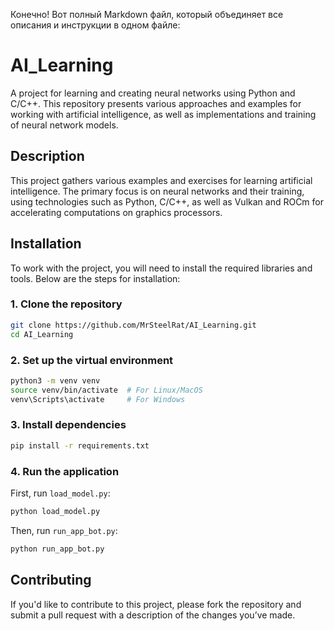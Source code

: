 Конечно! Вот полный Markdown файл, который объединяет все описания и инструкции в одном файле:

# AI_Learning

A project for learning and creating neural networks using Python and C/C++. This repository presents various approaches and examples for working with artificial intelligence, as well as implementations and training of neural network models.

## Description

This project gathers various examples and exercises for learning artificial intelligence. The primary focus is on neural networks and their training, using technologies such as Python, C/C++, as well as Vulkan and ROCm for accelerating computations on graphics processors.

## Installation

To work with the project, you will need to install the required libraries and tools. Below are the steps for installation:

### 1. Clone the repository

```bash
git clone https://github.com/MrSteelRat/AI_Learning.git
cd AI_Learning
```

### 2. Set up the virtual environment

```bash
python3 -m venv venv
source venv/bin/activate  # For Linux/MacOS
venv\Scripts\activate     # For Windows
```

### 3. Install dependencies

```bash
pip install -r requirements.txt
```

### 4. Run the application

First, run `load_model.py`:

```bash
python load_model.py
```

Then, run `run_app_bot.py`:

```bash
python run_app_bot.py
```

## Contributing

If you'd like to contribute to this project, please fork the repository and submit a pull request with a description of the changes you’ve made.

```
